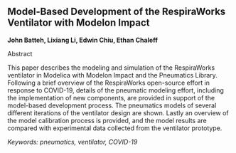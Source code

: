## Model-Based Development of the RespiraWorks Ventilator with Modelon Impact

**John Batteh, Lixiang Li, Edwin Chiu, Ethan Chaleff**

Abstract

This paper describes the modeling and simulation of the
RespiraWorks ventilator in Modelica with Modelon
Impact and the Pneumatics Library. Following a brief
overview of the RespiraWorks open-source effort in
response to COVID-19, details of the pneumatic modeling
effort, including the implementation of new components,
are provided in support of the model-based development
process. The pneumatics models of several different
iterations of the ventilator design are shown. Lastly an
overview of the model calibration process is provided, and
the model results are compared with experimental data
collected from the ventilator prototype.

*Keywords: pneumatics, ventilator, COVID-19*
